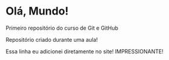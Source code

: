 # Olá, Mundo!
 Primeiro repositório do curso de Git e GitHub

Repositório criado durante uma aula!

Essa linha eu adicionei diretamente no site! IMPRESSIONANTE!
